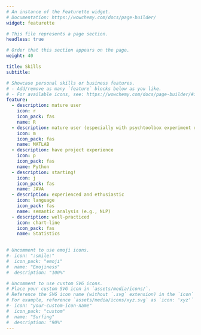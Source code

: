 ```yaml
---
# An instance of the Featurette widget.
# Documentation: https://wowchemy.com/docs/page-builder/
widget: featurette

# This file represents a page section.
headless: true

# Order that this section appears on the page.
weight: 40

title: Skills
subtitle:

# Showcase personal skills or business features.
# - Add/remove as many `feature` blocks below as you like.
# - For available icons, see: https://wowchemy.com/docs/page-builder/#icons
feature:
  - description: mature user
    icon: r
    icon_pack: fas
    name: R
  - description: mature user (especially with psychtoolbox experiment design)
    icon: m
    icon_pack: fas
    name: MATLAB
  - description: have project experience
    icon: p
    icon_pack: fas
    name: Python
  - description: starting!
    icon: j
    icon_pack: fas
    name: JAVA
  - description: experienced and ethusiastic
    icon: language
    icon_pack: fas
    name: semantic analysis (e.g., NLP)
  - description: well-practiced
    icon: chart-line
    icon_pack: fas
    name: Statistics

    
# Uncomment to use emoji icons.
#- icon: ":smile:"
#  icon_pack: "emoji"
#  name: "Emojiness"
#  description: "100%"

# Uncomment to use custom SVG icons.
# Place your custom SVG icon in `assets/media/icons/`.
# Reference the SVG icon name (without `.svg` extension) in the `icon` field.
# For example, reference `assets/media/icons/xyz.svg` as `icon: 'xyz'`
#- icon: "your-custom-icon-name"
#  icon_pack: "custom"
#  name: "Surfing"
#  description: "90%"
---
```

